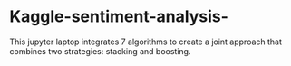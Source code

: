 # Kaggle-sentiment-analysis-
This jupyter laptop integrates 7 algorithms to create a joint approach that combines two strategies: stacking and boosting.
